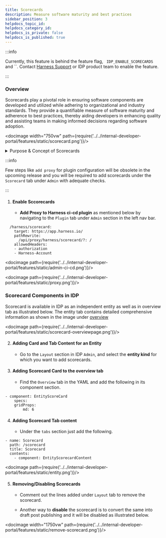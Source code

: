 ```yaml
---
title: Scorecards
description: Measure software maturity and best practices
sidebar_position: 3
helpdocs_topic_id:
helpdocs_category_id:
helpdocs_is_private: false
helpdocs_is_published: true
---
```


:::info

Currently, this feature is behind the feature flag, ` IDP_ENABLE_SCORECARDS` and ``. Contact [Harness Support](mailto:support@harness.io) or IDP product team to enable the feature.

:::

### Overview

Scorecards play a pivotal role in ensuring software components are developed and utilized while adhering to organizational and industry standards. They provide a quantifiable measure of software maturity and adherence to best practices, thereby aiding developers in enhancing quality and assisting teams in making informed decisions regarding software adoption.

<docimage width="750vw" path={require('../../internal-developer-portal/features/static/scorecard.png')}/>

<details>
<summary>Purpose & Concept of Scorecards</summary>

- **Measure Software Maturity**: Evaluate the robustness and reliability of software components.
- **Assess Best Practices**: Ensure software adheres to organizational and industry standards.
- **Gamification**: Encourage developers to adhere to standards by providing scores.
- **Confidence Estimation**: Help teams estimate the reliability of software based on its score.

<docimage path={require('../../internal-developer-portal/features/static/concept-scorecard.png')}/>

</details>

:::info

Few steps like `add proxy` for plugin configuration will be obsolete in the upcoming release and you will be required to add scorecards under the `Scorecard` tab under `Admin` with adequate checks. 

::: 

1. #### Enable Sccorecards

    - **Add Proxy to Harness ci-cd plugin** as mentioned below by navigating to the `Plugin` tab under `Admin` section in the left nav bar. 

```
  /harness/scorecard:
    target: https://app.harness.io/
    pathRewrite:
      /api/proxy/harness/scorecard/?: /
    allowedHeaders:
    - authorization
    - Harness-Account
```

<docimage path={require('../../internal-developer-portal/features/static/admin-ci-cd.png')}/>

<docimage path={require('../../internal-developer-portal/features/static/proxy.png')}/>


### Scorecard Components in IDP

Scorecard is available in IDP as an independent entity as well as in overview tab as illustrated below. The entity tab contains detailed comprehensive information as shown in the image under [overview](/docs/internal-developer-portal/features/scorecard#overview)

<docimage path={require('../../internal-developer-portal/features/static/scorecard-overviewpage.png')}/>

2. #### Adding Card and Tab Content for an Entity

    - Go to the `Layout` section in IDP `Admin`, and select the **entity kind** for which you want to add scorecards.

3. #### Adding Scorecard Card to the overview tab
    
    - Find the `Overview` tab in the YAML and add the following in its component section.

```
- component: EntityScoreCard
    specs:
    gridProps:
        md: 6

```

4. #### Adding Scorecard Tab content

    - Under the `tabs` section just add the following.

```
- name: Scorecard
  path: /scorecard
  title: Scorecard
  contents:
    - component: EntityScorecardContent
```
<docimage path={require('../../internal-developer-portal/features/static/entity.png')}/>

5. #### Removing/Disabling Scorecards
    
    - Comment out the lines added under `Layout` tab to remove the scorecard. 

    - Another way to **disable** the scorecard is to convert the same into draft post publishing and it will be disabled as illustrated below. 

<docimage width="1750vw" path={require('../../internal-developer-portal/features/static/remove-scorecard.png')}/>